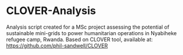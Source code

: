 # CLOVER-Analysis
Analysis script created for a MSc project assessing the potential of sustainable mini-grids to power humanitarian operations in Nyabiheke refugee camp, Rwanda. Based on CLOVER tool, available at: https://github.com/phil-sandwell/CLOVER
